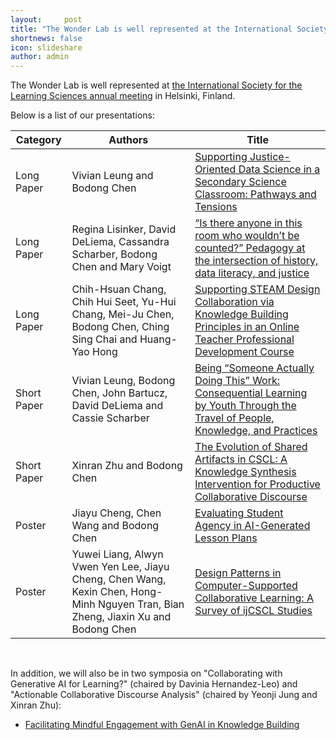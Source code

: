 ```yaml
---
layout:     post
title: "The Wonder Lab is well represented at the International Society for the Learning Sciences annual meeting."
shortnews: false
icon: slideshare
author: admin
---
```


The Wonder Lab is well represented at [the International Society for the Learning Sciences annual meeting](https://2025.isls.org/) in Helsinki, Finland. 

Below is a list of our presentations:

| Category           | Authors                                                                                                                                                                                                                                    | Title                                                                                                                              |
|--------------------|--------------------------------------------------------------------------------------------------------------------------------------------------------------------------------------------------------------------------------------------|------------------------------------------------------------------------------------------------------------------------------------|
| Long Paper         | Vivian Leung and Bodong Chen                                                                                                                                                               | [Supporting Justice-Oriented Data Science in a Secondary   Science Classroom: Pathways and Tensions](/file/icls2025_leung_et_al_supporting.pdf)                                 |
| Long Paper         | Regina Lisinker, David DeLiema, Cassandra Scharber, Bodong Chen and Mary Voigt                                                                                                                                                           | [“Is there anyone in this room who wouldn’t be counted?”   Pedagogy at the intersection of history, data literacy, and justice](/file/icls2025_lisinker_et_al_is.pdf)      |
| Long Paper         | Chih-Hsuan Chang, Chih Hui Seet, Yu-Hui Chang, Mei-Ju Chen, Bodong Chen, Ching Sing Chai and Huang-Yao   Hong                                                                                                                            | [Supporting STEAM Design Collaboration via Knowledge Building   Principles in an Online Teacher Professional Development Course](/file/cscl2025_chang_et_al_supporting.pdf)     |
| Short Paper        | Vivian Leung, Bodong Chen,   John Bartucz, David DeLiema and Cassie Scharber                                                                                                                                                                                                               | [Being “Someone Actually Doing This” Work: Consequential   Learning by Youth Through the Travel of People, Knowledge, and Practices](/file/icls2025_leung_chen_being.pdf) |
| Short Paper        | Xinran Zhu and Bodong Chen                                                                                                                                                                                                                 | [The Evolution of Shared Artifacts in CSCL: A Knowledge   Synthesis Intervention for Productive Collaborative Discourse](/file/cscl2025_zhu_chen_evolution.pdf)             |
| Poster             | Jiayu Cheng, Chen Wang and   Bodong Chen                                                                                                                                                                                                   | [Evaluating Student Agency in AI-Generated Lesson Plans](/file/icls2025_cheng_et_al_agency_web.pdf)                                                                             |
| Poster             | Yuwei Liang, Alwyn Vwen Yen   Lee, Jiayu Cheng, Chen Wang, Kexin Chen, Hong-Minh Nguyen Tran, Bian Zheng,   Jiaxin Xu and Bodong Chen                                                                                                      | [Design Patterns in Computer-Supported Collaborative Learning:   A Survey of ijCSCL Studies](/file/cscl2025_liang_et_al_design_patterns.pdf)                                         |

<br>

In addition, we will also be in two symposia on "Collaborating with Generative AI for Learning?" (chaired by Davinia Hernandez-Leo) and "Actionable Collaborative Discourse Analysis" (chaired by Yeonji Jung and Xinran Zhu):

- [Facilitating Mindful Engagement with GenAI in Knowledge Building](/file/isls2025_chen_et_al_facilitating.pdf)
